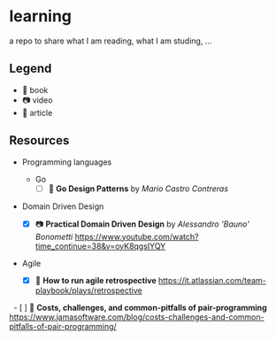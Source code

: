 # learning

a repo to share what I am reading, what I am studing, ...

## Legend

 - :notebook: book
 - :camera: video
 - :newspaper: article

## Resources

 - Programming languages
   - Go
     - [ ] :notebook: **Go Design Patterns** by *Mario Castro Contreras*
     
 - Domain Driven Design
   - [x] :camera: **Practical Domain Driven Design** by *Alessandro 'Bauno' Bonometti* https://www.youtube.com/watch?time_continue=38&v=oyK8qgsIYQY

 - Agile
 
    - [x] :newspaper: **How to run agile retrospective** https://it.atlassian.com/team-playbook/plays/retrospective
    
    - [ ] :newspaper: **Costs, challenges, and common-pitfalls of pair-programming** https://www.jamasoftware.com/blog/costs-challenges-and-common-pitfalls-of-pair-programming/
